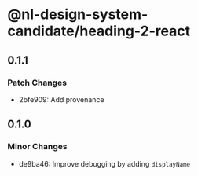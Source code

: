 # @nl-design-system-candidate/heading-2-react

## 0.1.1

### Patch Changes

- 2bfe909: Add provenance

## 0.1.0

### Minor Changes

- de9ba46: Improve debugging by adding `displayName`
